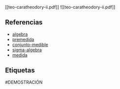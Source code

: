 [[teo-caratheodory-ii.pdf]]
![[teo-caratheodory-ii.pdf]]

## Referencias
- [algebra](./algebra.md)
- [premedida](./premedida.md)
- [conjunto-medible](./conjunto-medible.md)
- [sigma-algebra](./sigma-algebra.md)
- [medida](./medida.md)

## Etiquetas
#DEMOSTRACIÓN 

